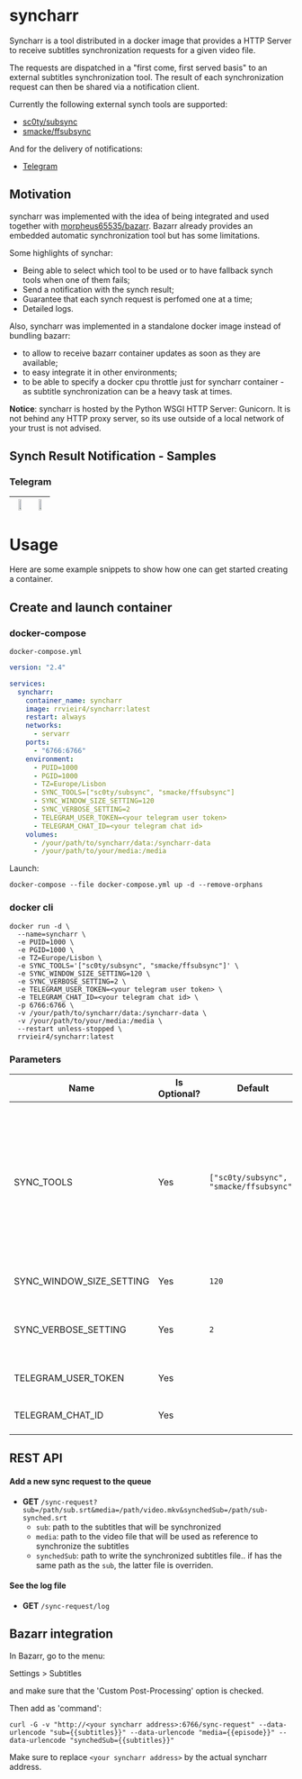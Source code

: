 # syncharr

Syncharr is a tool distributed in a docker image that provides a HTTP Server to receive subtitles synchronization requests for a given video file.

The requests are dispatched in a "first come, first served basis" to an external subtitles synchronization tool. The result of each synchronization request can then be shared via a notification client.

Currently the following external synch tools are supported:
- [sc0ty/subsync](https://github.com/sc0ty/subsync)
- [smacke/ffsubsync](https://github.com/smacke/ffsubsync)

And for the delivery of notifications:
- [Telegram](https://telegram.org/)

## Motivation

syncharr was implemented with the idea of being integrated and used together with [morpheus65535/bazarr](https://github.com/morpheus65535/bazarr). Bazarr already provides an embedded automatic synchronization tool but has some limitations. 

Some highlights of synchar:
- Being able to select which tool to be used or to have fallback synch tools when one of them fails;
- Send a notification with the synch result;
- Guarantee that each synch request is perfomed one at a time;
- Detailed logs.

Also, syncharr was implemented in a standalone docker image instead of bundling bazarr:
- to allow to receive bazarr container updates as soon as they are available;
- to easy integrate it in other environments;
- to be able to specify a docker cpu throttle just for syncharr container - as subtitle synchronization can be a heavy task at times.

**Notice**: syncharr is hosted by the Python WSGI HTTP Server: Gunicorn. It is not behind any HTTP proxy server, so its use outside of a local network of your trust is not advised.

## Synch Result Notification - Samples

### Telegram

<img src="https://i.imgur.com/nfKPPOU.png" width=50% height=50%> | <img src="https://i.imgur.com/OVN9D5w.png" width=50% height=50%>
------------ | -------------

# Usage

Here are some example snippets to show how one can get started creating a container.

## Create and launch container

### docker-compose

`docker-compose.yml`
```yaml
version: "2.4"

services:
  syncharr:
    container_name: syncharr
    image: rrvieir4/syncharr:latest
    restart: always
    networks:
      - servarr
    ports:
      - "6766:6766"
    environment:
      - PUID=1000
      - PGID=1000
      - TZ=Europe/Lisbon
      - SYNC_TOOLS=["sc0ty/subsync", "smacke/ffsubsync"]
      - SYNC_WINDOW_SIZE_SETTING=120
      - SYNC_VERBOSE_SETTING=2
      - TELEGRAM_USER_TOKEN=<your telegram user token>
      - TELEGRAM_CHAT_ID=<your telegram chat id>
    volumes:
      - /your/path/to/syncharr/data:/syncharr-data
      - /your/path/to/your/media:/media
```

Launch:
```console
docker-compose --file docker-compose.yml up -d --remove-orphans
```

### docker cli

```console
docker run -d \
  --name=syncharr \
  -e PUID=1000 \
  -e PGID=1000 \
  -e TZ=Europe/Lisbon \
  -e SYNC_TOOLS='["sc0ty/subsync", "smacke/ffsubsync"]' \
  -e SYNC_WINDOW_SIZE_SETTING=120 \
  -e SYNC_VERBOSE_SETTING=2 \
  -e TELEGRAM_USER_TOKEN=<your telegram user token> \
  -e TELEGRAM_CHAT_ID=<your telegram chat id> \
  -p 6766:6766 \
  -v /your/path/to/syncharr/data:/syncharr-data \
  -v /your/path/to/your/media:/media \
  --restart unless-stopped \
  rrvieir4/syncharr:latest
```

### Parameters

Name | Is Optional? | Default | Description
------------ | ------------- | ------------- | -------------
SYNC_TOOLS | Yes | `["sc0ty/subsync", "smacke/ffsubsync"]` | Ordered list with the IDs of the external tools that will be used to try to synchronize subtitles. Current supported tools -> name: [sc0ty/subsync](https://github.com/sc0ty/subsync), id: `sc0ty/subsync`; name: [smacke/ffsubsync](https://github.com/smacke/ffsubsync), id: `smacke/ffsubsync`.
SYNC_WINDOW_SIZE_SETTING | Yes | `120`| Max subtitle synch correction (in seconds)
SYNC_VERBOSE_SETTING | Yes | `2` | Verbosity level (0 - 3), higher number means more data will be printed
TELEGRAM_USER_TOKEN | Yes | | Your telegram user token. If none, no notification is sent
TELEGRAM_CHAT_ID | Yes | | Your telegram chat id. If none, no notification is sent

## REST API

#### Add a new sync request to the queue

- **GET** `/sync-request?sub=/path/sub.srt&media=/path/video.mkv&synchedSub=/path/sub-synched.srt`
  - `sub`: path to the subtitles that will be synchronized
  - `media`: path to the video file that will be used as reference to synchronize the subtitles
  - `synchedSub`: path to write the synchronized subtitles file.. if has the same path as the `sub`, the latter file is overriden.
  
#### See the log file

- **GET** `/sync-request/log`

## Bazarr integration

In Bazarr, go to the menu:

Settings > Subtitles

and make sure that the 'Custom Post-Processing' option is checked. 

Then add as 'command':
```console
curl -G -v "http://<your syncharr address>:6766/sync-request" --data-urlencode "sub={{subtitles}}" --data-urlencode "media={{episode}}" --data-urlencode "synchedSub={{subtitles}}"
```

Make sure to replace `<your syncharr address>` by the actual syncharr address.
